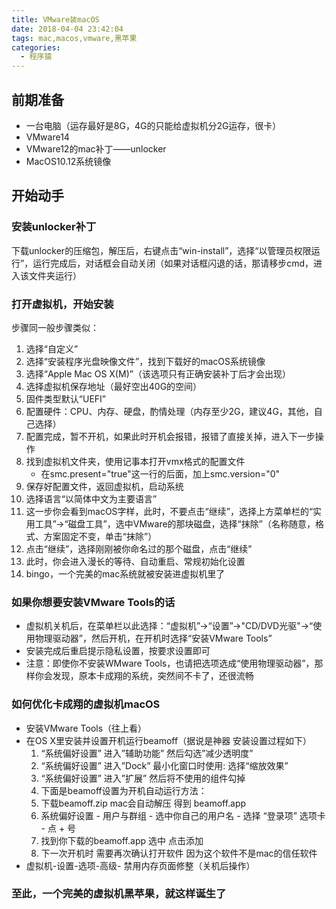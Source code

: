 ```yaml
---
title: VMware装macOS
date: 2018-04-04 23:42:04
tags: mac,macos,vmware,黑苹果
categories:
  - 程序猿
---
```


## 前期准备
* 一台电脑（运存最好是8G，4G的只能给虚拟机分2G运存，很卡）
* VMware14
* VMware12的mac补丁——unlocker
* MacOS10.12系统镜像
<!--more-->

## 开始动手
### 安装unlocker补丁
下载unlocker的压缩包，解压后，右键点击“win-install”，选择“以管理员权限运行”，运行完成后，对话框会自动关闭（如果对话框闪退的话，那请移步cmd，进入该文件夹运行）

### 打开虚拟机，开始安装
步骤同一般步骤类似：
1. 选择“自定义”
2. 选择“安装程序光盘映像文件”，找到下载好的macOS系统镜像
3. 选择“Apple Mac OS X(M)”（该选项只有正确安装补丁后才会出现）
4. 选择虚拟机保存地址（最好空出40G的空间）
5. 固件类型默认“UEFI”
6. 配置硬件：CPU、内存、硬盘，酌情处理（内存至少2G，建议4G，其他，自己选择）
7. 配置完成，暂不开机，如果此时开机会报错，报错了直接关掉，进入下一步操作
8. 找到虚拟机文件夹，使用记事本打开vmx格式的配置文件
	* 在smc.present="true"这一行的后面，加上smc.version="0"
9. 保存好配置文件，返回虚拟机，启动系统
10. 选择语言“以简体中文为主要语言”
11. 这一步你会看到macOS字样，此时，不要点击“继续”，选择上方菜单栏的“实用工具”->“磁盘工具”，选中VMware的那块磁盘，选择“抹除”（名称随意，格式、方案固定不变，单击“抹除”）
12. 点击“继续”，选择刚刚被你命名过的那个磁盘，点击“继续”
13. 此时，你会进入漫长的等待、自动重启、常规初始化设置
14. bingo，一个完美的mac系统就被安装进虚拟机里了

### 如果你想要安装VMware Tools的话
* 虚拟机关机后，在菜单栏以此选择：“虚拟机”->“设置”->"CD/DVD光驱"->“使用物理驱动器”，然后开机，在开机时选择“安装VMware Tools”
* 安装完成后重启提示隐私设置，按要求设置即可
* 注意：即使你不安装WMware Tools，也请把选项选成“使用物理驱动器”，那样你会发现，原本卡成翔的系统，突然间不卡了，还很流畅

### 如何优化卡成翔的虚拟机macOS
* 安装VMware Tools（往上看）
* 在OS X里安装并设置开机运行beamoff（据说是神器 安装设置过程如下）
	1. “系统偏好设置” 进入”辅助功能” 然后勾选”减少透明度”
	2. “系统偏好设置” 进入”Dock” 最小化窗口时使用: 选择“缩放效果”
	3. “系统偏好设置” 进入”扩展” 然后将不使用的组件勾掉
	4. 下面是beamoff设置为开机自动运行方法：
	5. 下载beamoff.zip mac会自动解压 得到 beamoff.app
	6. 系统偏好设置 - 用户与群组 - 选中你自己的用户名 - 选择 “登录项” 选项卡 - 点 + 号
	7. 找到你下载的beamoff.app 选中 点击添加
	8. 下一次开机时 需要再次确认打开软件 因为这个软件不是mac的信任软件
* 虚拟机-设置-选项-高级- 禁用内存页面修整（关机后操作）

### 至此，一个完美的虚拟机黑苹果，就这样诞生了